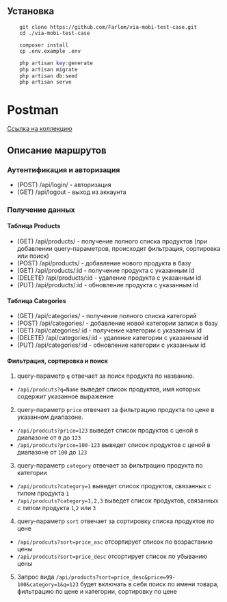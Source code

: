 ## Установка

```
    git clone https://github.com/Farlom/via-mobi-test-case.git
    cd ./via-mobi-test-case 
```

``` 
    composer install
    cp .env.example .env
```

```php
    php artisan key:generate
    php artisan migrate
    php artisan db:seed
    php artisan serve
```

# Postman
[Ссылка на коллекцию](https://www.postman.com/research-meteorologist-45273918/workspace/public/collection/27303078-3ee9aac4-4474-4f18-aacf-4bf24f13faa9?action=share&creator=27303078)

## Описание маршрутов
### Аутентификация и авторизация
- (POST) /api/login/ - авторизация
- (GET) /api/logout - выход из аккаунта
### Получение данных
#### Таблица Products
- (GET) /api/products/ - получение полного списка продуктов (при добавлении query-параметров, происходит фильтрация, сортировка или поиск)
- (POST) /api/products/ - добавление нового продукта в базу
- (GET) /api/products/:id - получение продукта с указанным id
- (DELETE) /api/products/:id - удаление продукта с указанным id
- (PUT) /api/products/:id - обновление продукта с указанным id
#### Таблица Categories
- (GET) /api/categories/ - получение полного списка категорий
- (POST) /api/categories/ - добавление новой категории записи в базу
- (GET) /api/categories/:id - получение категории с указанным id
- (DELETE) /api/categories/:id - удаление категории с указанным id
- (PUT) /api/categories/:id - обновление категории с указанным id

#### Фильтрация, сортировка и поиск 
1. query-параметр `q` отвечает за поиск продукта по названию.
- `/api/prodcuts?q=Name` выведет список продуктов, имя которых содержит указанное выражение

2. query-параметр `price` отвечает за фильтрацию продукта по цене в указанном диапазоне.
- `/api/prodcuts?price=123` выведет список продуктов с ценой в диапазоне от `0` до `123`
- `/api/prodcuts?price=100-123` выведет список продуктов с ценой в диапазоне от `100` до `123`

3. query-параметр `category` отвечает за фильтрацию продукта по категории 
- `/api/prodcuts?category=1` выведет список продуктов, связанных с типом продукта `1`
- `/api/prodcuts?category=1,2,3` выведет список продуктов, связанных с типом продукта `1`,`2` или `3`

4. query-параметр `sort` отвечает за сортировку списка продуктов по цене
- `/api/prodcuts?sort=price_asc` отсортирует список по возрастанию цены
- `/api/prodcuts?sort=price_desc` отсортирует список по убыванию цены

5. Запрос вида `/api/products?sort=price_desc&price=99-100&category=1&q=123` будет включать в себя поиск по имени товара, фильтрацию по цене и категории, сортировку по цене
